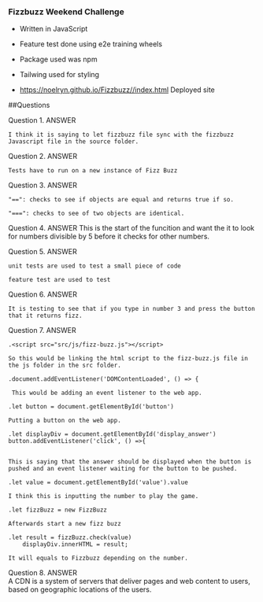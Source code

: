 ### Fizzbuzz Weekend Challenge

- Written in JavaScript 
- Feature test done using e2e training wheels
- Package used was npm
- Tailwing used for styling

- https://noelryn.github.io/Fizzbuzz//index.html Deployed site


##Questions

Question 1. 
    ANSWER

    I think it is saying to let fizzbuzz file sync with the fizzbuzz Javascript file in the source folder.

Question 2.
    ANSWER

    Tests have to run on a new instance of Fizz Buzz

Question 3.
    ANSWER

    "==": checks to see if objects are equal and returns true if so.

    "===": checks to see of two objects are identical.

Question 4.
    ANSWER
    This is the start of the funcition and want the it to look for numbers divisible by 5 before it checks for other numbers.

Question 5.
    ANSWER

    unit tests are used to test a small piece of code

    feature test are used to test

Question 6.
    ANSWER

    It is testing to see that if you type in number 3 and press the button
    that it returns fizz.

Question 7.
    ANSWER

    .<script src="src/js/fizz-buzz.js"></script>

    So this would be linking the html script to the fizz-buzz.js file in the js folder in the src folder.

    .document.addEventListener('DOMContentLoaded', () => {

     This would be adding an event listener to the web app.

    .let button = document.getElementById('button')  

    Putting a button on the web app.

    .let displayDiv = document.getElementById('display_answer') 
    button.addEventListener('click', () =>{


    This is saying that the answer should be displayed when the button is pushed and an event listener waiting for the button to be pushed.

    .let value = document.getElementById('value').value

    I think this is inputting the number to play the game.

    .let fizzBuzz = new FizzBuzz

    Afterwards start a new fizz buzz

    .let result = fizzBuzz.check(value)
        displayDiv.innerHTML = result;

    It will equals to Fizzbuzz depending on the number.

Question 8.
    ANSWER  
    A CDN is a system of servers that deliver pages and web content to users, based on geographic locations of the users.
